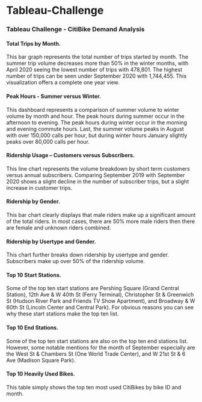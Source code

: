 # Tableau-Challenge
### Tableau Challenge - CitiBike Demand Analysis

#### Total Trips by Month.  
This bar graph represents the total number of trips started by month.  The summer trip volume decreases more than 50% in the winter months, with April 2020 seeing the lowest number of trips with 478,801.  The highest number of trips can be seen under September 2020 with 1,744,455.  This visualization offers a complete one year view.

#### Peak Hours - Summer versus Winter.  
This dashboard represents a comparison of summer volume to winter volume by month and hour.  The peak hours during summer occur in the afternoon to evening.  The peak hours during winter occur in the morning and evening commute hours.  Last, the summer volume peaks in August with over 150,000 calls per hour, but during winter hours January slightly peaks over 80,000 calls per hour.

#### Ridership Usage – Customers versus Subscribers.    
This line chart represents the volume breakdown by short term customers versus annual subscribers.  Comparing September 2019 with September 2020 shows a slight decline in the number of subscriber trips, but a slight increase in customer trips.

#### Ridership by Gender.  
This bar chart clearly displays that male riders make up a significant amount of the total riders.  In most cases, there are 50% more male riders then there are female and unknown riders combined.  

#### Ridership by Usertype and Gender.   
This chart further breaks down ridership by usertype and gender.  Subscribers make up over 50% of the ridership volume. 

#### Top 10 Start Stations.  
Some of the top ten start stations are Pershing Square (Grand Central Station), 12th Ave & W 40th St  (Ferry Terminal), Christopher St & Greenwich St (Hudson River Park and Friends TV Show Apartment), and Broadway & W 60th St (Lincoln Center and Central Park).  For obvious reasons you can see why these start stations make the top ten list.

#### Top 10 End Stations.  
Some of the top ten start stations are also on the top ten end stations list.  However, some notable mentions for the month of September especially are the West St & Chambers St (One World Trade Center), and W 21st St & 6 Ave (Madison Square Park).  

#### Top 10 Heavily Used Bikes.  
This table simply shows the top ten most used CitiBikes by bike ID and month.

